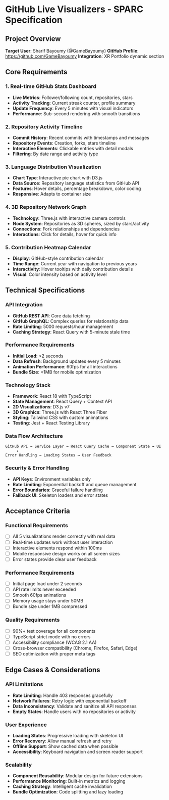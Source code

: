 # GitHub Live Visualizers - SPARC Specification

## Project Overview

**Target User**: Sharif Bayoumy (@GameBayoumy)
**GitHub Profile**: https://github.com/GameBayoumy
**Integration**: XR Portfolio dynamic section

## Core Requirements

### 1. Real-time GitHub Stats Dashboard
- **Live Metrics**: Follower/following count, repositories, stars
- **Activity Tracking**: Current streak counter, profile summary
- **Update Frequency**: Every 5 minutes with visual indicators
- **Performance**: Sub-second rendering with smooth transitions

### 2. Repository Activity Timeline
- **Commit History**: Recent commits with timestamps and messages
- **Repository Events**: Creation, forks, stars timeline
- **Interactive Elements**: Clickable entries with detail modals
- **Filtering**: By date range and activity type

### 3. Language Distribution Visualization
- **Chart Type**: Interactive pie chart with D3.js
- **Data Source**: Repository language statistics from GitHub API
- **Features**: Hover details, percentage breakdown, color coding
- **Responsive**: Adapts to container size

### 4. 3D Repository Network Graph
- **Technology**: Three.js with interactive camera controls
- **Node System**: Repositories as 3D spheres, sized by stars/activity
- **Connections**: Fork relationships and dependencies
- **Interactions**: Click for details, hover for quick info

### 5. Contribution Heatmap Calendar
- **Display**: GitHub-style contribution calendar
- **Time Range**: Current year with navigation to previous years
- **Interactivity**: Hover tooltips with daily contribution details
- **Visual**: Color intensity based on activity level

## Technical Specifications

### API Integration
- **GitHub REST API**: Core data fetching
- **GitHub GraphQL**: Complex queries for relationship data
- **Rate Limiting**: 5000 requests/hour management
- **Caching Strategy**: React Query with 5-minute stale time

### Performance Requirements
- **Initial Load**: <2 seconds
- **Data Refresh**: Background updates every 5 minutes
- **Animation Performance**: 60fps for all interactions
- **Bundle Size**: <1MB for mobile optimization

### Technology Stack
- **Framework**: React 18 with TypeScript
- **State Management**: React Query + Context API
- **2D Visualizations**: D3.js v7
- **3D Graphics**: Three.js with React Three Fiber
- **Styling**: Tailwind CSS with custom animations
- **Testing**: Jest + React Testing Library

### Data Flow Architecture
```
GitHub API → Service Layer → React Query Cache → Component State → UI
     ↓
Error Handling → Loading States → User Feedback
```

### Security & Error Handling
- **API Keys**: Environment variables only
- **Rate Limiting**: Exponential backoff and queue management
- **Error Boundaries**: Graceful failure handling
- **Fallback UI**: Skeleton loaders and error states

## Acceptance Criteria

### Functional Requirements
- [ ] All 5 visualizations render correctly with real data
- [ ] Real-time updates work without user interaction
- [ ] Interactive elements respond within 100ms
- [ ] Mobile responsive design works on all screen sizes
- [ ] Error states provide clear user feedback

### Performance Requirements
- [ ] Initial page load under 2 seconds
- [ ] API rate limits never exceeded
- [ ] Smooth 60fps animations
- [ ] Memory usage stays under 50MB
- [ ] Bundle size under 1MB compressed

### Quality Requirements
- [ ] 90%+ test coverage for all components
- [ ] TypeScript strict mode with no errors
- [ ] Accessibility compliance (WCAG 2.1 AA)
- [ ] Cross-browser compatibility (Chrome, Firefox, Safari, Edge)
- [ ] SEO optimization with proper meta tags

## Edge Cases & Considerations

### API Limitations
- **Rate Limiting**: Handle 403 responses gracefully
- **Network Failures**: Retry logic with exponential backoff
- **Data Inconsistency**: Validate and sanitize all API responses
- **Empty States**: Handle users with no repositories or activity

### User Experience
- **Loading States**: Progressive loading with skeleton UI
- **Error Recovery**: Allow manual refresh and retry
- **Offline Support**: Show cached data when possible
- **Accessibility**: Keyboard navigation and screen reader support

### Scalability
- **Component Reusability**: Modular design for future extensions
- **Performance Monitoring**: Built-in metrics and logging
- **Caching Strategy**: Intelligent cache invalidation
- **Bundle Optimization**: Code splitting and lazy loading